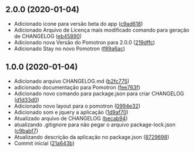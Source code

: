 ## 2.0.0 (2020-01-04)

* Adicionado icone para versão beta do app ([c9ad618](https://github.com/Silva01/pomotron/commit/c9ad618))
* Adicionado Arquivo de Licença mais modificado comando para geração de CHANGELOG ([eb45890](https://github.com/Silva01/pomotron/commit/eb45890))
* Adicionado nova Versão do Pomotron para 2.0.0 ([219dffc](https://github.com/Silva01/pomotron/commit/219dffc))
* Adicionado Stay no novo Pomotron ([f89a6ac](https://github.com/Silva01/pomotron/commit/f89a6ac))



## 1.0.0 (2020-01-04)

* Adicionado arquivo CHANGELOG.md ([b2fc775](https://github.com/Silva01/pomotron/commit/b2fc775))
* adicionado documentação para Pomotron ([fee763f](https://github.com/Silva01/pomotron/commit/fee763f))
* Adicionado novo comando para package.json para criar CHANGELOG ([d1d33d0](https://github.com/Silva01/pomotron/commit/d1d33d0))
* Adicionado novo layout para o pomotron ([0994e32](https://github.com/Silva01/pomotron/commit/0994e32))
* Adicionado som e jquery a aplicação ([1d9af70](https://github.com/Silva01/pomotron/commit/1d9af70))
* Atualizado arquivo de CHANGELOG ([becab94](https://github.com/Silva01/pomotron/commit/becab94))
* atualizando .gitignore para não pegar o arquivo package-lock.json ([c9babf7](https://github.com/Silva01/pomotron/commit/c9babf7))
* Atualizando descrição da aplicação no package.json ([8729698](https://github.com/Silva01/pomotron/commit/8729698))
* Commit inicial ([21a643b](https://github.com/Silva01/pomotron/commit/21a643b))



